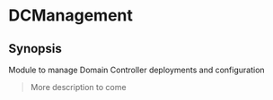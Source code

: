 ﻿# DCManagement

## Synopsis

Module to manage Domain Controller deployments and configuration

> More description to come
